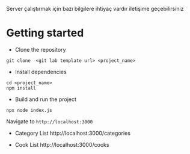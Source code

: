 Server çalıştırmak için bazı bilgilere ihtiyaç vardır iletişime geçebilirsiniz


# Getting started
- Clone the repository
```
git clone  <git lab template url> <project_name>
```
- Install dependencies
```
cd <project_name>
npm install
```
- Build and run the project
```
npx node index.js
```
  Navigate to `http://localhost:3000`
  
  - Category List
  http://localhost:3000/categories

  - Cook List
  http://localhost:3000/cooks
